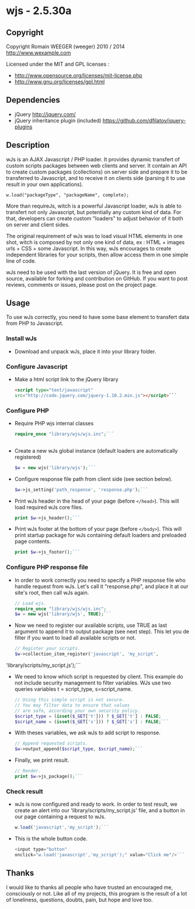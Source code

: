 wjs - 2.5.30a
============

Copyright
---------
Copyright Romain WEEGER (weeger) 2010 / 2014
http://www.wexample.com

Licensed under the MIT and GPL licenses :
 - http://www.opensource.org/licenses/mit-license.php
 - http://www.gnu.org/licenses/gpl.html

Dependencies
------------
* jQuery
  http://jquery.com/
* jQuery inheritance plugin (included)
  https://github.com/dfilatov/jquery-plugins

Description
-----------
wJs is an AJAX Javascript / PHP loader. It provides dynamic transfert of custom
scripts packages between web clients and server. It contain an API to create
custom packages (collections) on server side and prepare it to be transferred to
Javascript, and to receive it on clients side (parsing it to use result in your
own applications).

    w.load("packageType", "packageName", complete);

More than requireJs, witch is a powerful Javascript loader, wJs is able to
transfert not only Javascript, but potentially any custom kind of data. For
that, developers can create custom "loaders" to adjust behavior of it both on
server and client sides.

The original requirement of wJs was to load visual HTML elements in one shot,
witch is composed by not only one kind of data, ex : HTML + images urls + CSS +
some Javascript. In this way, wJs encourages to create independent libraries for
your scripts, then allow access them in one simple line of code.

wJs need to be used with the last version of jQuery. It is free and open source,
available for forking and contribution on GitHub. If you want to post reviews,
comments or issues, please post on the project page.

Usage
-----
To use wJs correctly, you need to have some base element to transfert data from
PHP to Javascript.


### Install wJs

- Download and unpack wJs, place it into your library folder.

### Configure Javascript

- Make a html script link to the jQuery library  
    ```html
    <script type="text/javascript"
    src="http://code.jquery.com/jquery-1.10.2.min.js"></script>```

	
### Configure PHP

- Require PHP wjs internal classes   
	```php
    require_once "library/wjs/wjs.inc";```
	 
- Create a new wJs global instance (default loaders are automatically
registered)  
	```php
    $w = new wjs('library/wjs');```
    
- Configure response file path from client side (see section below). 
    ```php
    $w->js_setting('path_response', 'response.php');```
	
- Print wJs header in the head of your page (before `</head>`). This will load
required wJs core files. 
    ```php
    print $w->js_header();```
	
- Print wJs footer at the bottom of your page (before `</body>`). This will
print startup package for wJs containing default loaders and preloaded page
contents. 
    ```php
    print $w->js_footer();```   
	
	
### Configure PHP response file

- In order to work correctly you need to specify a PHP response file who handle
request from wJs. Let's call it "response.php", and place it at our site's root,
then call wJs again.  
    ```php
    // Load wjs.  
    require_once "library/wjs/wjs.inc"; 
    $w = new wjs('library/wjs', TRUE);```    


- Now we need to register our available scripts, use TRUE as last argument to
append it to output package (see next step). This let you de filter if you want
to load all available scripts or not.  
    ```php
    // Register your scripts.  
    $w->collection_item_register('javascript', 'my_script',
'library/scripts/my_script.js');```  
    
  
- We need to know which script is requested by client. This example do not
include security management to filter variables. WJs use two queries variables t
= script_type, s=script_name.  
    ```php
    // Using this simple script is not secure.    
    // You may filter data to ensure that values   
    // are safe, according your own security policy.   
    $script_type = (isset($_GET['t'])) ? $_GET['t'] : FALSE;    
    $script_name = (isset($_GET['s'])) ? $_GET['s'] : FALSE;```    
    
	
- With theses variables, we ask wJs to add script to response.
    ```php
    // Append requested scripts.   
    $w->output_append($script_type, $script_name);```  
    
	
- Finally, we print result.
    ```php
    // Render.   
    print $w->js_package();```  
	
	
### Check result

- wJs is now configured and ready to work. In order to test result, we create an
alert into our 'library/scripts/my_script.js' file, and a button in our page
containing a request to wJs.  
    ```javascript
    w.load('javascript','my_script');```   
	
    
- This is the whole button code.  
    ```javascript
    <input type="button"
    onclick="w.load('javascript','my_script');" value="Click me"/>```

Thanks
------
I would like to thanks all people who have trusted an encouraged me, consciously
or not. Like all of my projects, this program is the result of a lot of
loneliness, questions, doubts, pain, but hope and love too.

